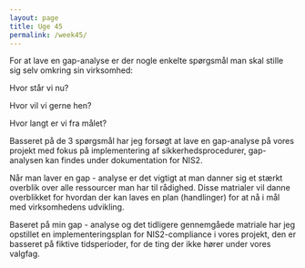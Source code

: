 ```yaml
---
layout: page
title: Uge 45
permalink: /week45/
---
```


For at lave en gap-analyse er der nogle enkelte spørgsmål man skal stille sig selv omkring sin virksomhed:

Hvor står vi nu?

Hvor vil vi gerne hen?

Hvor langt er vi fra målet?

Basseret på de 3 spørgsmål har jeg forsøgt at lave en gap-analyse på vores projekt med fokus på implementering af sikkerhedsprocedurer, gap-analysen kan findes under dokumentation for NIS2.

Når man laver en gap - analyse er det vigtigt at man danner sig et stærkt overblik over alle ressourcer man har til rådighed. Disse matrialer vil danne overblikket for hvordan der kan laves en plan (handlinger) for at nå i mål med virksomhedens udvikling.

Baseret på min gap - analyse og det tidligere gennemgåede matriale har jeg opstillet en implementeringsplan for NIS2-compliance i vores projekt, den er basseret på fiktive tidsperioder, for de ting der ikke hører under vores valgfag.